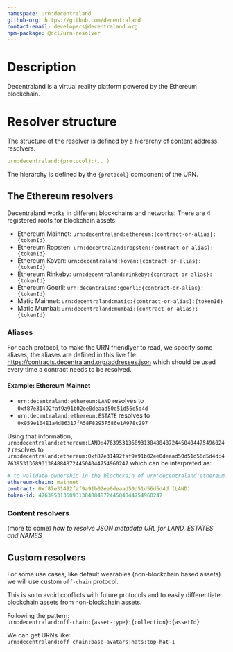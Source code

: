 ```yaml
---
namespace: urn:decentraland
github-org: https://github.com/decentraland
contact-email: developers@decentraland.org
npm-package: @dcl/urn-resolver
---
```


# Description

Decentraland is a virtual reality platform powered by the Ethereum blockchain. 

# Resolver structure

The structure of the resolver is defined by a hierarchy of content address resolvers.

```yml
urn:decentraland:{protocol}:(...)
```

The hierarchy is defined by the `{protocol}` component of the URN.

## The Ethereum resolvers

Decentraland works in different blockchains and networks: There are 4 registered roots for blockchain assets:

- Ethereum Mainnet: `urn:decentraland:ethereum:{contract-or-alias}:{tokenId}`
- Ethereum Ropsten: `urn:decentraland:ropsten:{contract-or-alias}:{tokenId}`
- Ethereum Kovan: `urn:decentraland:kovan:{contract-or-alias}:{tokenId}`
- Ethereum Rinkeby: `urn:decentraland:rinkeby:{contract-or-alias}:{tokenId}`
- Ethereum Goerli: `urn:decentraland:goerli:{contract-or-alias}:{tokenId}`
- Matic Mainnet: `urn:decentraland:matic:{contract-or-alias}:{tokenId}`
- Matic Mumbai: `urn:decentraland:mumbai:{contract-or-alias}:{tokenId}`

### Aliases

For each protocol, to make the URN friendlyer to read, we specify some aliases, the aliases are defined in this live file: https://contracts.decentraland.org/addresses.json which should be used every time a contract needs to be resolved.

#### Example: Ethereum Mainnet

- `urn:decentraland:ethereum:LAND` resolves to `0xf87e31492faf9a91b02ee0deaad50d51d56d5d4d`
- `urn:decentraland:ethereum:ESTATE` resolves to `0x959e104E1a4dB6317fA58F8295F586e1A978c297`

Using that information, `urn:decentraland:ethereum:LAND:4763953136893138488487244504044754960247` resolves to `urn:decentraland:ethereum:0xf87e31492faf9a91b02ee0deaad50d51d56d5d4d:4763953136893138488487244504044754960247` which can be interpreted as:

```yml
# to validate ownership in the blochckain of urn:decentraland:ethereum:LAND:4763953136893138488487244504044754960247
ethereum-chain: mainnet
contract: 0xf87e31492faf9a91b02ee0deaad50d51d56d5d4d (LAND)
token-id: 4763953136893138488487244504044754960247
```

### Content resolvers

(more to come) _how to resolve JSON metadata URL for LAND, ESTATES and NAMES_

## Custom resolvers

For some use cases, like default wearables (non-blockchain based assets) we will use custom `off-chain` protocol.

This is so to avoid conflicts with future protocols and to easily differentiate blockchain assets from non-blockchain assets.

Following the pattern:  
`urn:decentraland:off-chain:{asset-type}:{collection}:{assetId}`

We can get URNs like:  
`urn:decentraland:off-chain:base-avatars:hats:top-hat-1`
